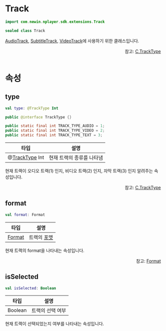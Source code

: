 # Track

```kotlin
import com.newin.nplayer.sdk.extensions.Track
```

```kotlin
sealed class Track
```
[AudioTrack](../audio-track/home.md), [SubtitleTrack](../subtitle-track/home.md), [VideoTrack](../video-track/home.md)에 사용하기 위한 클래스입니다.

<div align="right">
참고: <a href="https://developer.android.com/reference/androidx/media3/common/C.TrackType">C.TrackType</a>
</div>

<br>

# 속성

## type

```kotlin
val type: @TrackType Int
```

```java
public @interface TrackType {}

public static final int TRACK_TYPE_AUDIO = 1;
public static final int TRACK_TYPE_VIDEO = 2;
public static final int TRACK_TYPE_TEXT = 3;
```

|타입|설명|
|:--:|:--:|
|@[TrackType](https://developer.android.com/reference/androidx/media3/common/C.TrackType) Int|현재 트랙의 종류를 나타냄|

현재 트랙이 오디오 트랙(1) 인지, 비디오 트랙(2) 인지, 자막 트랙(3) 인지 알려주는 속성입니다. 

<div align="right">
참고: <a href="https://developer.android.com/reference/androidx/media3/common/C.TrackType">C.TrackType</a>
</div>

## format

```kotlin
val format: Format
```

|타입|설명|
|:--:|:--:|
|[Format](https://developer.android.com/reference/androidx/media3/common/Format)|트랙의 [포맷](https://developer.android.com/reference/androidx/media3/common/Format)|

현재 트랙의 format을 나타내는 속성입니다.

<div align="right">
참고: <a href="https://developer.android.com/reference/androidx/media3/common/Format">Format</a>
</div>

## isSelected

```kotlin
val isSelected: Boolean
```

|타입|설명|
|:--:|:--:|
|Boolean|트랙의 선택 여부|

현재 트랙이 선택되었는지 여부를 나타내는 속성입니다.
